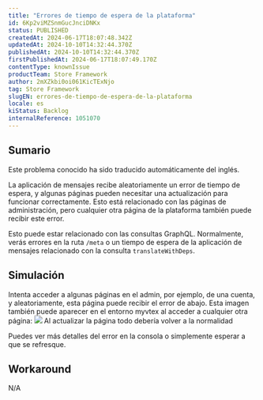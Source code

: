 ```yaml
---
title: "Errores de tiempo de espera de la plataforma"
id: 6Kp2viMZSnmGucJnciDNKx
status: PUBLISHED
createdAt: 2024-06-17T18:07:48.342Z
updatedAt: 2024-10-10T14:32:44.370Z
publishedAt: 2024-10-10T14:32:44.370Z
firstPublishedAt: 2024-06-17T18:07:49.170Z
contentType: knownIssue
productTeam: Store Framework
author: 2mXZkbi0oi061KicTExNjo
tag: Store Framework
slugEN: errores-de-tiempo-de-espera-de-la-plataforma
locale: es
kiStatus: Backlog
internalReference: 1051070
---
```


## Sumario

<div class="alert alert-info">
  <p>Este problema conocido ha sido traducido automáticamente del inglés.</p>
</div>


La aplicación de mensajes recibe aleatoriamente un error de tiempo de espera, y algunas páginas pueden necesitar una actualización para funcionar correctamente. Esto está relacionado con las páginas de administración, pero cualquier otra página de la plataforma también puede recibir este error.

Esto puede estar relacionado con las consultas GraphQL. Normalmente, verás errores en la ruta `/meta` o un tiempo de espera de la aplicación de mensajes relacionado con la consulta `translateWithDeps`.


##

## Simulación


Intenta acceder a algunas páginas en el admin, por ejemplo, de una cuenta, y aleatoriamente, esta página puede recibir el error de abajo. Esta imagen también puede aparecer en el entorno myvtex al acceder a cualquier otra página:
 ![](https://vtexhelp.zendesk.com/attachments/token/bpiTuFWDjmPfEtLAiVcLhiMRs/?name=image.png)
Al actualizar la página todo debería volver a la normalidad

Puedes ver más detalles del error en la consola o simplemente esperar a que se refresque.



## Workaround


N/A





